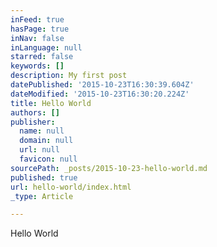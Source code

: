 ```yaml
---
inFeed: true
hasPage: true
inNav: false
inLanguage: null
starred: false
keywords: []
description: My first post
datePublished: '2015-10-23T16:30:39.604Z'
dateModified: '2015-10-23T16:30:20.224Z'
title: Hello World
authors: []
publisher:
  name: null
  domain: null
  url: null
  favicon: null
sourcePath: _posts/2015-10-23-hello-world.md
published: true
url: hello-world/index.html
_type: Article

---
```

Hello World